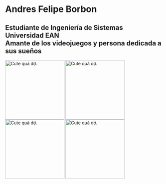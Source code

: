 <h1>
    Andres Felipe Borbon
</h1>
<h2>
  Estudiante de Ingeniería de Sistemas
<br>
  Universidad EAN
<br>
  Amante de los videojuegos y persona dedicada a sus sueños
</h2>
<img src="https://i.pinimg.com/564x/0f/04/ac/0f04ac135a8d6db96514bd97261c1c97.jpg" 
     align="left"
     alt="Cute quá dợ.";
     width="190"
     height="190"
     title="Cute quá dợ.">
<img src="https://i.pinimg.com/564x/11/ec/77/11ec77d4a151888e5389209e61a56d45.jpg"
     align="left"
     alt="Cute quá dợ.";
     width="190"
     height="190"
     title="Cute quá dợ.">
<img src="https://i.pinimg.com/564x/02/34/03/0234032947fc30f698b37187f18f1be9.jpg"
     align="left"
     alt="Cute quá dợ.";
     width="190"
     height="190"
     title="Cute quá dợ.">
<img src="https://i.pinimg.com/564x/d4/9f/5d/d49f5d5566afb032a4730e7cf5ecb238.jpg"
     align="left"
     alt="Cute quá dợ.";
     width="190"
     height="190"
     title="Cute quá dợ.">
